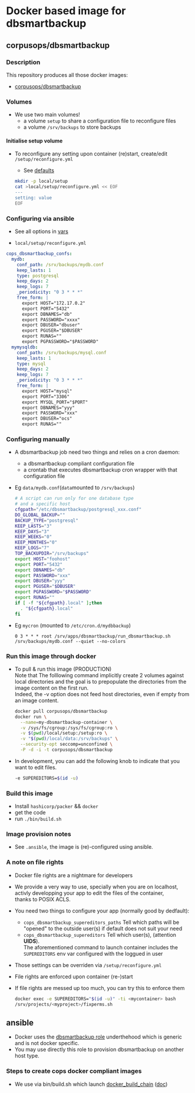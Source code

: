 # Docker based image for dbsmartbackup

## corpusops/dbsmartbackup
### Description

This repository produces all those docker images:
- [corpusops/dbsmartbackup](https://hub.docker.com/r/corpusops/dbsmartbackup/)

### Volumes
- We use two main volumes!
    - a volume ``setup`` to share a configuration file to reconfigure files
    - a volume ``/srv/backups`` to store backups

#### Initialise setup volume
- To reconfigure any setting upon container (re)start, create/edit ``/setup/reconfigure.yml``
    - See [defaults](.ansible/roles/dbsmartbackup/defaults/main.yml)

    ```sh
    mkdir -p local/setup
    cat >local/setup/reconfigure.yml << EOF
    ---
    setting: value
    EOF
    ```

### Configuring via ansible

- See all options in [vars](.ansible/playbooks/roles/dbsmartbackup_vars/defaults/main.yml)

- ``local/setup/reconfigure.yml``

```yaml
cops_dbsmartbackup_confs:
  mydb:
    conf_path: /srv/backups/mydb.conf
    keep_lasts: 1
    type: postgresql
    keep_days: 2
    keep_logs: 7
    _periodicity: "0 3 * * *"
    free_form: |
      export HOST="172.17.0.2"
      export PORT="5432"
      export DBNAMES="db"
      export PASSWORD="xxxx"
      export DBUSER="dbuser"
      export PGUSER="$DBUSER"
      export RUNAS=""
      export PGPASSWORD="$PASSWORD"
  mymysqldb:
    conf_path: /srv/backups/mysql.conf
    keep_lasts: 1
    type: mysql
    keep_days: 2
    keep_logs: 7
    _periodicity: "0 3 * * *"
    free_form: |
      export HOST="mysql"
      export PORT="3306"
      export MYSQL_PORT="$PORT"
      export DBNAMES="yyy"
      export PASSWORD="xxx"
      export DBUSER="ocs"
      export RUNAS=""
```

### Configuring manually

- A dbsmartbackup job need two things and relies on a cron daemon:
    - a dbsmartbackup compliant configuration file
    - a crontab that executes dbsmartbackup cron wrapper with that configuration file

- Eg ``data/mydb.conf``(``data``mounted to ``/srv/backups``)
    ```sh
  # A script can run only for one database type
  # and a specific host
  cfgpath="/etc/dbsmartbackup/postgresql_xxx.conf"
  DO_GLOBAL_BACKUP=""
  BACKUP_TYPE="postgresql"
  KEEP_LASTS="3"
  KEEP_DAYS="3"
  KEEP_WEEKS="0"
  KEEP_MONTHES="0"
  KEEP_LOGS="7"
  TOP_BACKUPDIR="/srv/backups"
  export HOST="foohost"
  export PORT="5432"
  export DBNAMES="db"
  export PASSWORD="xxx"
  export DBUSER="yyy"
  export PGUSER="$DBUSER"
  export PGPASSWORD="$PASSWORD"
  export RUNAS=""
  if [ -f "${cfgpath}.local" ];then
      . "${cfgpath}.local"
  fi
    ```

- Eg ``mycron`` (mounted to ``/etc/cron.d/mydbbackup``)
    ```crontab
    0 3 * * * root /srv/apps/dbsmartbackup/run_dbsmartbackup.sh /srv/backups/mydb.conf --quiet --no-colors
    ```

### Run this image through docker
- To pull & run this image (PRODUCTION) <br/>
  Note that The folllowing command implicitly create 2 volumes against local directories and the goal
  is to prepopulate the directories from the image content on the first run.<br/>
  Indeed, the -v option does not feed host directories, even if empty from an image content.

    ```sh
    docker pull corpusops/dbsmartbackup
    docker run \
      --name=my-dbsmartbackup-container \
      -v /sys/fs/cgroup:/sys/fs/cgroup:ro \
      -v $(pwd)/local/setup:/setup:ro \
      -v "$(pwd)/local/data:/srv/backups" \
      --security-opt seccomp=unconfined \
      -P -d -i -t corpusops/dbsmartbackup
    ```

- In development, you can add the following knob to indicate that you want to
  edit files.

    ```sh
    -e SUPEREDITORS=$(id -u)
    ```

### Build this image
- Install ``hashicorp/packer`` && ``docker``
- get the code
- run ``./bin/build.sh``

### Image provision notes
- See ``.ansible``, the image is (re)-configured using ansible.

### A note on file rights
- Docker file rights are a nightmare for developers
- We provide a very way to use, specially when you are on localhost,<br/>
  activly developping  your app to edit the files of the container,<br/>
  thanks to POSIX ACLS.
- You need two things to configure your app (normally good by dedfault):
    - ``cops_dbsmartbackup_supereditors_paths`` Tell which paths will be "opened" to the outside user(s) if default does not suit your need
    - ``cops_dbsmartbackup_supereditors`` Tell which user(s), (attention **UIDS**).<br/>
      The aforementioned command to launch container includes the ``SUPEREDITORS`` env var configured with the loggued in user
- Those settings can be overriden via ``/setup/reconfigure.yml``
- File rights are enforced upon container (re-)start
- If file rights are messed up too much, you can try this to enforce them

    ```sh
    docker exec -e SUPEREDITORS="$(id -u)" -ti <mycontainer> bash
    /srv/projects/<myproject>/fixperms.sh
    ```

## ansible
- Docker uses the [dbsmartbackup role](.ansible/roles/dbsmartbackup) underthehood which
  is generic and is not docker specific.
- You may use directly this role to provision dbsmartbackup on another host type.

### Steps to create cops docker compliant images
- We use via  bin/build.sh which launch [docker_build_chain](https://github.com/corpusops/corpusops.bootstrap/blob/master/hacking/docker_build_chain.py) ([doc](https://github.com/corpusops/corpusops.bootstrap/blob/master/doc/docker_build_chain.md#sumup-steps-to-create-corpusops-docker-compliant-images))


